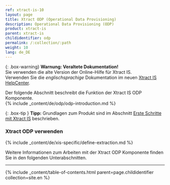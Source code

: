 ```yaml
---
ref: xtract-is-10
layout: page
title: Xtract ODP (Operational Data Provisioning)
description: Operational Data Provisioning (ODP)
product: xtract-is
parent: xtract-is
childidentifier: odp
permalink: /:collection/:path
weight: 10
lang: de_DE
---
```


{: .box-warning}
**Warnung: Veraltete Dokumentation!** <br>
Sie verwenden die alte Version der Online-Hilfe für Xtract IS.<br>
Verwenden Sie die *englischsprachige* Dokumentation im neuen [Xtract IS HelpCenter](https://helpcenter.theobald-software.com/xtract-is/documentation/introduction/).

Der folgende Abschnitt beschreibt die Funktion der Xtract IS ODP Komponente.<br>
{% include _content/de/odp/odp-introduction.md %}

{: .box-tip }
**Tipp:** Grundlagen zum Produkt sind im Abschnitt [Erste Schritte mit Xtract IS](./erste-schritte) beschrieben.<br>

### Xtract ODP verwenden
{% include _content/de/xis-specific/define-extraction.md %}

Weitere Informationen zum Arbeiten mit der Xtract ODP Komponente finden Sie in den folgenden Unterabschnitten.

---

{% include _content/table-of-contents.html parent=page.childidentifier collection=site.en %}
